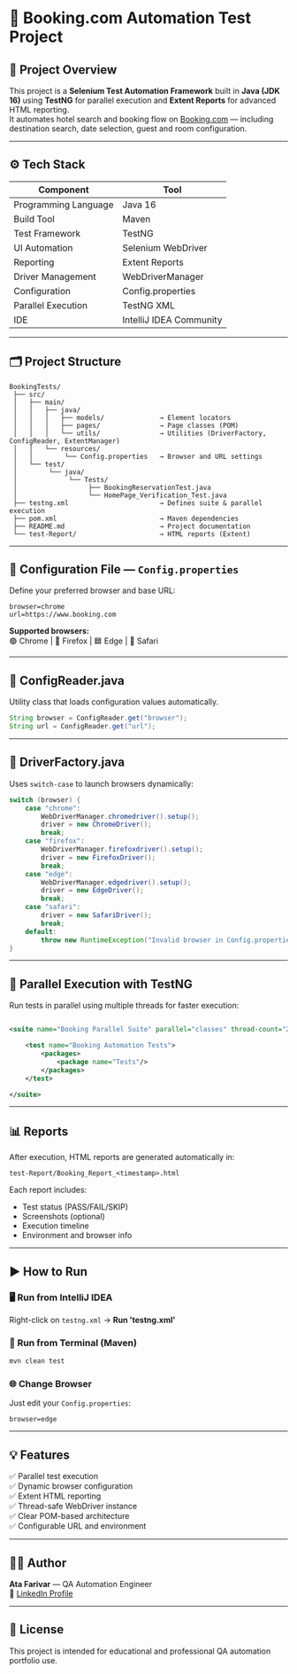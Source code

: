 # 🧭 Booking.com Automation Test Project

## 📌 Project Overview
This project is a **Selenium Test Automation Framework** built in **Java (JDK 16)** using **TestNG** for parallel execution and **Extent Reports** for advanced HTML reporting.  
It automates hotel search and booking flow on [Booking.com](https://www.booking.com) — including destination search, date selection, guest and room configuration.

---

## ⚙️ Tech Stack

| Component | Tool |
|------------|------|
| Programming Language | Java 16 |
| Build Tool | Maven |
| Test Framework | TestNG |
| UI Automation | Selenium WebDriver |
| Reporting | Extent Reports |
| Driver Management | WebDriverManager |
| Configuration | Config.properties |
| Parallel Execution | TestNG XML |
| IDE | IntelliJ IDEA Community |

---

## 🗂️ Project Structure
```
BookingTests/
 ├── src/
 │   ├── main/
 │   │   ├── java/
 │   │   │   ├── models/              → Element locators
 │   │   │   ├── pages/               → Page classes (POM)
 │   │   │   └── utils/               → Utilities (DriverFactory, ConfigReader, ExtentManager)
 │   │   └── resources/
 │   │        └── Config.properties   → Browser and URL settings
 │   └── test/
 │        └── java/
 │             └── Tests/
 │                  ├── BookingReservationTest.java
 │                  └── HomePage_Verification_Test.java
 ├── testng.xml                       → Defines suite & parallel execution
 ├── pom.xml                          → Maven dependencies
 ├── README.md                        → Project documentation
 └── test-Report/                     → HTML reports (Extent)
```

---

## 🔧 Configuration File — `Config.properties`
Define your preferred browser and base URL:

```properties
browser=chrome
url=https://www.booking.com
```

**Supported browsers:**  
🟢 Chrome | 🦊 Firefox | 🟦 Edge | 🧭 Safari  

---

## 🧩 ConfigReader.java
Utility class that loads configuration values automatically.

```java
String browser = ConfigReader.get("browser");
String url = ConfigReader.get("url");
```

---

## 🚀 DriverFactory.java
Uses `switch-case` to launch browsers dynamically:

```java
switch (browser) {
    case "chrome":
        WebDriverManager.chromedriver().setup();
        driver = new ChromeDriver();
        break;
    case "firefox":
        WebDriverManager.firefoxdriver().setup();
        driver = new FirefoxDriver();
        break;
    case "edge":
        WebDriverManager.edgedriver().setup();
        driver = new EdgeDriver();
        break;
    case "safari":
        driver = new SafariDriver();
        break;
    default:
        throw new RuntimeException("Invalid browser in Config.properties");
}
```

---

## 🧪 Parallel Execution with TestNG
Run tests in parallel using multiple threads for faster execution:

```xml

<suite name="Booking Parallel Suite" parallel="classes" thread-count="2" verbose="1">

    <test name="Booking Automation Tests">
        <packages>
            <package name="Tests"/>
        </packages>
    </test>

</suite>

```

---

## 📊 Reports
After execution, HTML reports are generated automatically in:
```
test-Report/Booking_Report_<timestamp>.html
```

Each report includes:
- Test status (PASS/FAIL/SKIP)
- Screenshots (optional)
- Execution timeline
- Environment and browser info

---

## ▶️ How to Run

### 🖥️ Run from IntelliJ IDEA
Right-click on `testng.xml` → **Run 'testng.xml'**

### 🧩 Run from Terminal (Maven)
```bash
mvn clean test
```

### 🌐 Change Browser
Just edit your `Config.properties`:
```properties
browser=edge
```

---

## 💡 Features

✅ Parallel test execution  
✅ Dynamic browser configuration  
✅ Extent HTML reporting  
✅ Thread-safe WebDriver instance  
✅ Clear POM-based architecture  
✅ Configurable URL and environment  

---

## 👨‍💻 Author

**Ata Farivar** — QA Automation Engineer  
📎 [LinkedIn Profile](https://www.linkedin.com/in/ata-pourfarivarnezhad/)  

---

## 🏁 License
This project is intended for educational and professional QA automation portfolio use.

